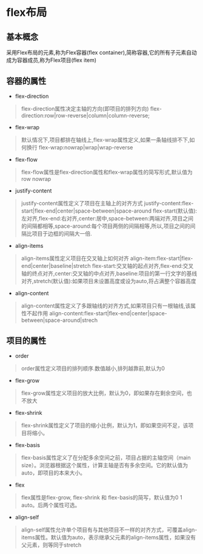 # flex布局

## 基本概念

采用Flex布局的元素,称为Flex容器(flex container),简称容器,它的所有子元素自动成为容器成员,称为Flex项目(flex item)

## 容器的属性

+ flex-direction

> flex-direction属性决定主轴的方向(即项目的排列方向)
> flex-direction:row|row-reverse|column|column-reverse;

+ flex-wrap
  
> 默认情况下,项目都排在轴线上,flex-wrap属性定义,如果一条轴线排不下,如何换行
> flex-wrap:nowrap|wrap|wrap-reverse

+ flex-flow

> flex-flow属性是flex-direction属性和flex-wrap属性的简写形式,默认值为 row nowrap

+ justify-content

> justify-content属性定义了项目在主轴上的对齐方式
> justify-content:flex-start|flex-end|center|space-between|space-around
> flex-start(默认值):左对齐,flex-end:右对齐,center:居中,space-between:两端对齐,项目之间的间隔都相等,space-around:每个项目两侧的间隔相等,所以,项目之间的间隔比项目于边框的间隔大一倍.

+ align-items

> align-items属性定义项目在交叉轴上如何对齐
> align-item:flex-start|flex-end|center|baseline|stretch
> flex-start:交叉轴的起点对齐,flex-end:交叉轴的终点对齐,center:交叉轴的中点对齐,baseline:项目的第一行文字的基线对齐,stretch(默认值):如果项目未设置高度或设为auto,将占满整个容器高度

+ align-content

> align-content属性定义了多跟轴线的对齐方式,如果项目只有一根轴线,该属性不起作用
> align-content:flex-start|flex-end|center|space-between|space-around|strech

## 项目的属性

+ order

> order属性定义项目的排列顺序.数值越小,排列越靠前,默认为0

+ flex-grow

> flex-grow属性定义项目的放大比例，默认为0，即如果存在剩余空间，也不放大

+ flex-shrink

> flex-shrink属性定义了项目的缩小比例，默认为1，即如果空间不足，该项目将缩小。

+ flex-basis

> flex-basis属性定义了在分配多余空间之前，项目占据的主轴空间（main size）。浏览器根据这个属性，计算主轴是否有多余空间。它的默认值为auto，即项目的本来大小。

+ flex

> flex属性是flex-grow, flex-shrink 和 flex-basis的简写，默认值为0 1 auto。后两个属性可选。

+ align-self

> align-self属性允许单个项目有与其他项目不一样的对齐方式，可覆盖align-items属性。默认值为auto，表示继承父元素的align-items属性，如果没有父元素，则等同于stretch